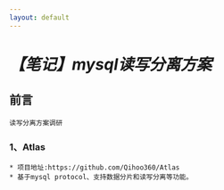 ```yaml
---
layout: default
---
```


# _**【笔记】mysql读写分离方案**_

## 前言
    读写分离方案调研

### 1、Atlas
    * 项目地址:https://github.com/Qihoo360/Atlas
    * 基于mysql protocol、支持数据分片和读写分离等功能。
        
